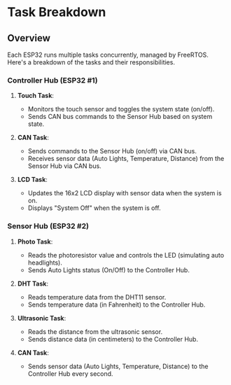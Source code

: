 # Task Breakdown

## Overview
Each ESP32 runs multiple tasks concurrently, managed by FreeRTOS. Here's a breakdown of the tasks and their responsibilities.

### Controller Hub (ESP32 #1)

1. **Touch Task**:
   - Monitors the touch sensor and toggles the system state (on/off).
   - Sends CAN bus commands to the Sensor Hub based on system state.

2. **CAN Task**:
   - Sends commands to the Sensor Hub (on/off) via CAN bus.
   - Receives sensor data (Auto Lights, Temperature, Distance) from the Sensor Hub via CAN bus.

3. **LCD Task**:
   - Updates the 16x2 LCD display with sensor data when the system is on.
   - Displays "System Off" when the system is off.

### Sensor Hub (ESP32 #2)

1. **Photo Task**:
   - Reads the photoresistor value and controls the LED (simulating auto headlights).
   - Sends Auto Lights status (On/Off) to the Controller Hub.

2. **DHT Task**:
   - Reads temperature data from the DHT11 sensor.
   - Sends temperature data (in Fahrenheit) to the Controller Hub.

3. **Ultrasonic Task**:
   - Reads the distance from the ultrasonic sensor.
   - Sends distance data (in centimeters) to the Controller Hub.

4. **CAN Task**:
   - Sends sensor data (Auto Lights, Temperature, Distance) to the Controller Hub every second.
